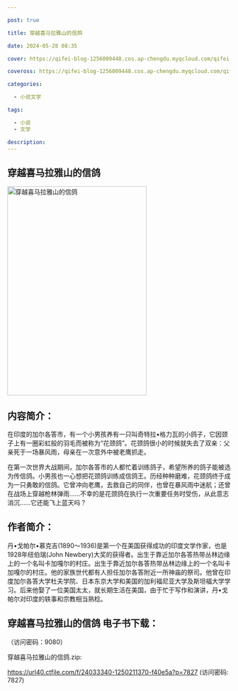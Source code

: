 ```yaml
---

post: true

title: 穿越喜马拉雅山的信鸽

date: 2024-05-28 08:35

cover: https://qifei-blog-1256009448.cos.ap-chengdu.myqcloud.com/qifei-blog/660d58a79f345e8d0351e072.jpg

coveross: https://qifei-blog-1256009448.cos.ap-chengdu.myqcloud.com/qifei-blog/660d58a79f345e8d0351e072.jpg

categories:

  - 小说文学

tags:

  - 小说
  - 文学

description:
---
```


## 穿越喜马拉雅山的信鸽
<img alt="穿越喜马拉雅山的信鸽 " class="aligncenter loaded" data-was-processed="true" decoding="async" fetchpriority="high" height="471" src="https://qifei-blog-1256009448.cos.ap-chengdu.myqcloud.com/qifei-blog/660d58a79f345e8d0351e072.jpg " style="cursor: zoom-in;" width="314"/>

## 内容简介：

在印度的加尔各答市，有一个小男孩养有一只叫奇特拉•格力瓦的小鸽子，它因颈子上有一圈彩虹般的羽毛而被称为“花颈鸽”。花颈鸽很小的时候就失去了双亲：父亲死于一场暴风雨，母亲在一次意外中被老鹰抓走。

在第一次世界大战期间，加尔各答市的人都忙着训练鸽子，希望所养的鸽子能被选为传信鸽。小男孩也一心想把花颈鸽训练成信鸽王。历经种种磨难，花颈鸽终于成为一只勇敢的信鸽。它曾冲向老鹰，去救自己的同伴，也曾在暴风雨中迷航；还曾在战场上穿越枪林弹雨……不幸的是花颈鸽在执行一次重要任务时受伤，从此意志消沉……它还能飞上蓝天吗？

## 作者简介：

丹•戈帕尔•慕克吉(1890～1936)是第一个在美国获得成功的印度文学作家，也是1928年纽伯瑞(John Newbery)大奖的获得者。出生于靠近加尔各答热带丛林边缘上的一个名叫卡加嘎尔的村庄。出生于靠近加尔各答热带丛林边缘上的一个名叫卡加嘎尔的村庄。他的家族世代都有人担任加尔各答附近一所神庙的祭司。他曾在印度加尔各答大学杜夫学院、日本东京大学和美国的加利福尼亚大学及斯坦福大学学习。后来他娶了一位美国太太，就长期生活在美国，由于忙于写作和演讲，丹•戈帕尔对印度的轶事和宗教相当熟稔。

## 穿越喜马拉雅山的信鸽 电子书下载：

 （访问密码：9080）

穿越喜马拉雅山的信鸽.zip: 

https://url40.ctfile.com/f/24033340-1250211370-f40e5a?p=7827 (访问密码: 7827)
